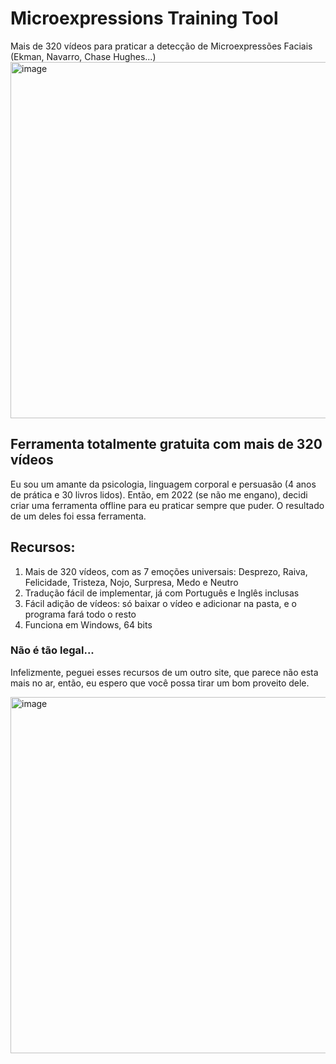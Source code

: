 # Microexpressions Training Tool

Mais de 320 vídeos para praticar a detecção de Microexpressões Faciais (Ekman, Navarro, Chase Hughes...)
<img width="875" height="570" alt="image" src="https://github.com/user-attachments/assets/d6fed22a-92aa-4975-a3c3-46f7dbe0f7ba" />

## Ferramenta totalmente gratuita com mais de 320 vídeos
Eu sou um amante da psicologia, linguagem corporal e persuasão (4 anos de prática e 30 livros lidos). Então, em 2022 (se não me engano), decidi criar uma ferramenta offline para eu praticar sempre que puder. O resultado de um deles foi essa ferramenta.

## Recursos:
1. Mais de 320 vídeos, com as 7 emoções universais: Desprezo, Raiva, Felicidade, Tristeza, Nojo, Surpresa, Medo e Neutro
2. Tradução fácil de implementar, já com Português e Inglês inclusas
3. Fácil adição de vídeos: só baixar o vídeo e adicionar na pasta, e o programa fará todo o resto
4. Funciona em Windows, 64 bits

### Não é tão legal...
Infelizmente, peguei esses recursos de um outro site, que parece não esta mais no ar, então, eu espero que você possa tirar um bom proveito dele.

<img width="875" height="570" alt="image" src="https://github.com/user-attachments/assets/781765b6-149e-4f98-9d46-8affe9e88940" />

